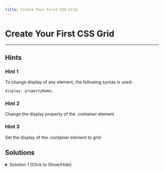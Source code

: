 ```yaml
---
title: Create Your First CSS Grid
---
```

# Create Your First CSS Grid


---
## Hints

### Hint 1

To change display of any element, the following syntax is used:

```css
display: propertyName;
```

### Hint 2

Change the display property of the .container element

### Hint 3

Set the display of the .container element to grid

## Solutions

<details><summary>Solution 1 (Click to Show/Hide)</summary>

To set the display of the .container element to grid:

```css
display: grid;
```

</details>